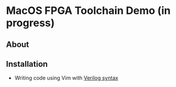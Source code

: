 # MacOS FPGA Toolchain Demo (in progress)

## About

## Installation
- Writing code using Vim with [Verilog syntax](https://github.com/vhda/verilog_systemverilog.vim)
